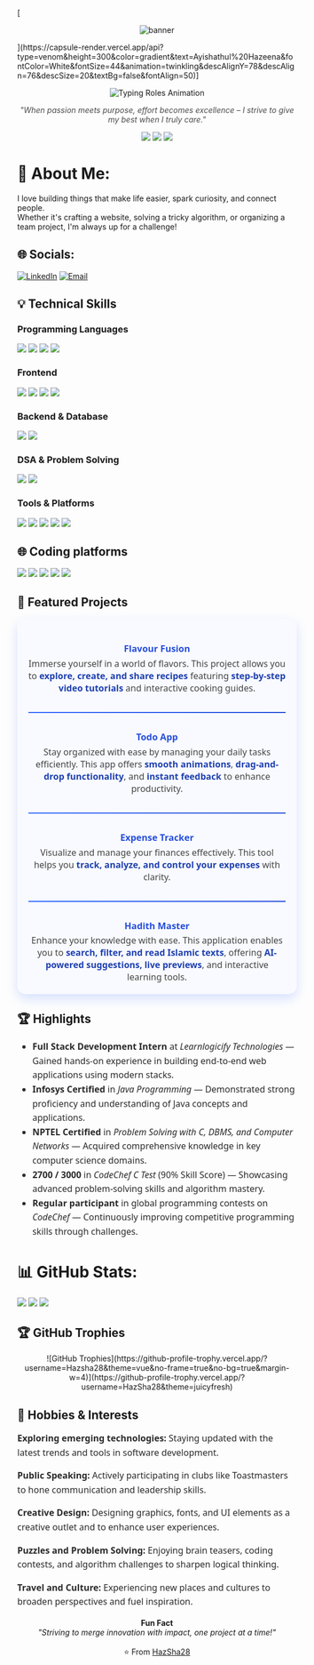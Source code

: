 [<p align="center">
  <img src="https://capsule-render.vercel.app/api?type=shaking&color=d4af37&height=180&section=header&text=AYISHATHUL%20HAZEENA&fontSize=50&fontColor=000000&animation=fadeIn&fontAlignY=35" alt="banner" />
</p>](https://capsule-render.vercel.app/api?type=venom&height=300&color=gradient&text=Ayishathul%20Hazeena&fontColor=White&fontSize=44&animation=twinkling&descAlignY=78&descAlign=76&descSize=20&textBg=false&fontAlign=50)]

<p align="center">
  <img src="https://readme-typing-svg.demolab.com?font=Fira+Code&size=28&pause=1000&color=36DEFF&center=true&vCenter=true&width=800&lines=Tech+%26+Management+Student;Full-Stack+Enthusiast;Building+with+Passion;Always+Learning+New+Things" alt="Typing Roles Animation" />
</p>

<p align="center" style="font-style:italic; color:#4B4B4B;">
 <i> "When passion meets purpose, effort becomes excellence – I strive to give my best when I truly care."</i>
</p>

<p align="center">
  <img src="https://img.shields.io/badge/Tech%20%26%20Management%20Student-36DEFF?style=for-the-badge&logo=github&logoColor=white" />
  <img src="https://img.shields.io/badge/Full%20Stack%20Enthusiast-36DEFF?style=for-the-badge&logo=react&logoColor=white" />
  <img src="https://img.shields.io/badge/Building%20with%20Passion-36DEFF?style=for-the-badge&logo=code&logoColor=white" />
</p>

# 💫 About Me:
I love building things that make life easier, spark curiosity, and connect people.<br>Whether it's crafting a website, solving a tricky algorithm, or organizing a team project, I'm always up for a challenge!


## 🌐 Socials:
[![LinkedIn](https://img.shields.io/badge/LinkedIn-%230077B5.svg?style=plastic&logo=linkedin&logoColor=white)](https://www.linkedin.com/in/hazeena-shahul-hameed-b01838292/) 
[![Email](https://img.shields.io/badge/Email-D14836?style=plastic&logo=gmail&logoColor=white)](mailto:tohazsha@gmail.com)  

## 💡 Technical Skills

### Programming Languages
<p align="left">
  <img src="https://img.shields.io/badge/Java-007396?style=for-the-badge&logo=java&logoColor=white"/>
  <img src="https://img.shields.io/badge/C-00599C?style=for-the-badge&logo=c&logoColor=white"/>
  <img src="https://img.shields.io/badge/JavaScript-F7DF1E?style=for-the-badge&logo=javascript&logoColor=black"/>
  <img src="https://img.shields.io/badge/SQL-4479A1?style=for-the-badge&logo=mysql&logoColor=white"/>
</p>

### Frontend
<p align="left">
  <img src="https://img.shields.io/badge/HTML5-E34F26?style=for-the-badge&logo=html5&logoColor=white"/>
  <img src="https://img.shields.io/badge/CSS3-1572B6?style=for-the-badge&logo=css3&logoColor=white"/>
  <img src="https://img.shields.io/badge/React-20232A?style=for-the-badge&logo=react&logoColor=61DAFB"/>
  <img src="https://img.shields.io/badge/Tailwind_CSS-38B2AC?style=for-the-badge&logo=tailwind-css&logoColor=white"/>
</p>

### Backend & Database
<p align="left">
  <img src="https://img.shields.io/badge/MongoDB-4EA94B?style=for-the-badge&logo=mongodb&logoColor=white"/>
  <img src="https://img.shields.io/badge/MySQL-4479A1?style=for-the-badge&logo=mysql&logoColor=white"/>
</p>

### DSA & Problem Solving
<p align="left">
  <img src="https://img.shields.io/badge/Data_Structures-000000?style=for-the-badge&logo=leetcode&logoColor=yellow"/>
  <img src="https://img.shields.io/badge/Problem_Solving-1F8ACB?style=for-the-badge&logo=codechef&logoColor=white"/>
</p>

### Tools & Platforms
<p align="left">
  <img src="https://img.shields.io/badge/Git-F05032?style=for-the-badge&logo=git&logoColor=white"/>
  <img src="https://img.shields.io/badge/GitHub-181717?style=for-the-badge&logo=github&logoColor=white"/>
  <img src="https://img.shields.io/badge/VS_Code-0078D4?style=for-the-badge&logo=visual-studio-code&logoColor=white"/>
  <img src="https://img.shields.io/badge/Power%20BI-F2C811?style=for-the-badge&logo=powerbi&logoColor=black"/>
  <img src="https://img.shields.io/badge/Maven-C71A36?style=for-the-badge&logo=apachemaven&logoColor=white"/>
</p>

## 🌐 Coding platforms

<a href="https://github.com/HazSha28"><img src="https://img.shields.io/badge/GitHub-181717?style=flat&logo=github&logoColor=white" /></a>
<a href="https://codolio.com/profile/Hazeena%20S"><img src="https://img.shields.io/badge/Codolio-1a1a1a?style=flat" /></a>
<a href="https://leetcode.com/u/HAZEENA/"><img src="https://img.shields.io/badge/LeetCode-FFA116?logo=leetcode&logoColor=black&style=flat" /></a>
<a href="https://www.codechef.com/users/kit27csbs11"><img src="https://img.shields.io/badge/CodeChef-5B4638?logo=codechef&logoColor=white&style=flat" /></a>
<a href="https://www.geeksforgeeks.org/user/tohazzwgh/"><img src="https://img.shields.io/badge/GeeksforGeeks-0F9D58?logo=geeksforgeeks&logoColor=white&style=flat" /></a>

## 🌟 Featured Projects

<div align="center" style="max-width: 650px; margin: auto; font-family: 'Segoe UI', Tahoma, Geneva, Verdana, sans-serif; color: #2a2a2a; background: #f9faff; padding: 20px; border-radius: 15px; box-shadow: 0 8px 20px rgba(54, 110, 255, 0.2);"> <h3 style="color: #366aff; margin-bottom: 0.3rem;"> <a href="https://hazsha28.github.io/Flavour-Fusion/" style="color: #254eda; text-decoration: none; font-weight: 700;">Flavour Fusion</a> </h3> <p style="font-size: 16px; max-width: 520px; margin: auto; color: #444;"> Immerse yourself in a world of flavors. This project allows you to <strong style="color:#1e40af;">explore, create, and share recipes</strong> featuring <strong style="color:#1e40af;">step-by-step video tutorials</strong> and interactive cooking guides. </p> <hr style="margin: 2rem 0; border: none; height: 2px; background: linear-gradient(to right, #366aff, #254eda);" /> <h3 style="color: #366aff; margin-bottom: 0.3rem;"> <a href="https://hazsha28.github.io/Todo-App/" style="color: #254eda; text-decoration: none; font-weight: 700;">Todo App</a> </h3> <p style="font-size: 16px; max-width: 520px; margin: auto; color: #444;"> Stay organized with ease by managing your daily tasks efficiently. This app offers <strong style="color:#1e40af;">smooth animations</strong>, <strong style="color:#1e40af;">drag-and-drop functionality</strong>, and <strong style="color:#1e40af;">instant feedback</strong> to enhance productivity. </p> <hr style="margin: 2rem 0; border: none; height: 2px; background: linear-gradient(to right, #366aff, #254eda);" /> <h3 style="color: #366aff; margin-bottom: 0.3rem;"> <a href="https://hazsha28.github.io/Expense-Tracker/" style="color: #254eda; text-decoration: none; font-weight: 700;">Expense Tracker</a> </h3> <p style="font-size: 16px; max-width: 520px; margin: auto; color: #444;"> Visualize and manage your finances effectively. This tool helps you <strong style="color:#1e40af;">track, analyze, and control your expenses</strong> with clarity. </p> <hr style="margin: 2rem 0; border: none; height: 2px; background: linear-gradient(to right, #366aff, #254eda);" /> <h3 style="color: #366aff; margin-bottom: 0.3rem;"> <a href="https://hadith-master.vercel.app/" style="color: #254eda; text-decoration: none; font-weight: 700;">Hadith Master</a> </h3> <p style="font-size: 16px; max-width: 520px; margin: auto; color: #444;"> Enhance your knowledge with ease. This application enables you to <strong style="color:#1e40af;">search, filter, and read Islamic texts</strong>, offering <strong style="color:#1e40af;">AI-powered suggestions, live previews</strong>, and interactive learning tools. </p> </div>

## 🏆 Highlights

<ul style="max-width: 600px; margin: auto; font-family: 'Segoe UI', Tahoma, Geneva, Verdana, sans-serif; color: #2a2a2a; font-size: 16px; line-height: 1.6;">
  <li><strong>Full Stack Development Intern</strong> at <em>Learnlogicify Technologies</em> — Gained hands-on experience in building end-to-end web applications using modern stacks.</li>
  <li><strong>Infosys Certified</strong> in <em>Java Programming</em> — Demonstrated strong proficiency and understanding of Java concepts and applications.</li>
  <li><strong>NPTEL Certified</strong> in <em>Problem Solving with C, DBMS, and Computer Networks</em> — Acquired comprehensive knowledge in key computer science domains.</li>
  <li><strong>2700 / 3000</strong> in <em>CodeChef C Test</em> (90% Skill Score) — Showcasing advanced problem-solving skills and algorithm mastery.</li>
  <li><strong>Regular participant</strong> in global programming contests on <em>CodeChef</em> — Continuously improving competitive programming skills through challenges.</li>
</ul>

# 📊 GitHub Stats:

![](http://github-profile-summary-cards.vercel.app/api/cards/profile-details?username=HazSha28&theme=codeSTACKr)
![](http://github-profile-summary-cards.vercel.app/api/cards/stats?username=HazSha28&theme=codeSTACKr)
![](http://github-profile-summary-cards.vercel.app/api/cards/most-commit-language?username=HazSha28&theme=codeSTACKr)

## 🏆 GitHub Trophies
<p align="center">
![GitHub Trophies](https://github-profile-trophy.vercel.app/?username=Hazsha28&theme=vue&no-frame=true&no-bg=true&margin-w=4)](https://github-profile-trophy.vercel.app/?username=HazSha28&theme=juicyfresh)
</p>

## 🎯 Hobbies & Interests

<p><div style="max-width: 600px; margin: auto; font-family: 'Segoe UI', Tahoma, Geneva, Verdana, sans-serif; color: #2a2a2a; font-size: 16px; line-height: 1.6;">
  <p><strong>Exploring emerging technologies:</strong> Staying updated with the latest trends and tools in software development.</p>
  <p><strong>Public Speaking:</strong> Actively participating in clubs like Toastmasters to hone communication and leadership skills.</p>
  <p><strong>Creative Design:</strong> Designing graphics, fonts, and UI elements as a creative outlet and to enhance user experiences.</p>
  <p><strong>Puzzles and Problem Solving:</strong> Enjoying brain teasers, coding contests, and algorithm challenges to sharpen logical thinking.</p>
  <p><strong>Travel and Culture:</strong> Experiencing new places and cultures to broaden perspectives and fuel inspiration.</p>
</div>
</p>
<p align="center">
  <b>Fun Fact</b><br>
  <i>"Striving to merge innovation with impact, one project at a time!"</i>
  <br><br>
  ⭐ From <a href="https://github.com/HazSha28">HazSha28</a>
</p>
